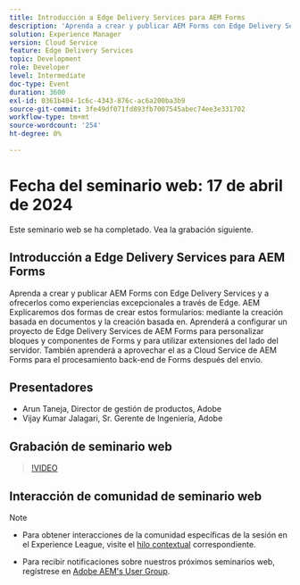 ```yaml
---
title: Introducción a Edge Delivery Services para AEM Forms
description: 'Aprenda a crear y publicar AEM Forms con Edge Delivery Services y a ofrecerlos como experiencias excepcionales a través de Edge. AEM Explicaremos dos formas de crear estos formularios: mediante la creación basada en documentos y la creación basada en documentos, así como la creación basada en la. Aprenderá a configurar un proyecto de Edge Delivery Services de AEM Forms para personalizar bloques y componentes de Forms y para utilizar extensiones del lado del servidor. También aprenderá a aprovechar el as a Cloud Service de AEM Forms para el procesamiento back-end de Forms después del envío.'
solution: Experience Manager
version: Cloud Service
feature: Edge Delivery Services
topic: Development
role: Developer
level: Intermediate
doc-type: Event
duration: 3600
exl-id: 0361b404-1c6c-4343-876c-ac6a200ba3b9
source-git-commit: 3fe49df071fd893fb7007545abec74ee3e331702
workflow-type: tm+mt
source-wordcount: '254'
ht-degree: 0%

---
```


# Fecha del seminario web: 17 de abril de 2024

Este seminario web se ha completado. Vea la grabación siguiente.

## Introducción a Edge Delivery Services para AEM Forms

Aprenda a crear y publicar AEM Forms con Edge Delivery Services y a ofrecerlos como experiencias excepcionales a través de Edge. AEM Explicaremos dos formas de crear estos formularios: mediante la creación basada en documentos y la creación basada en. Aprenderá a configurar un proyecto de Edge Delivery Services de AEM Forms para personalizar bloques y componentes de Forms y para utilizar extensiones del lado del servidor. También aprenderá a aprovechar el as a Cloud Service de AEM Forms para el procesamiento back-end de Forms después del envío.

## Presentadores

* Arun Taneja, Director de gestión de productos, Adobe
* Vijay Kumar Jalagari, Sr. Gerente de Ingeniería, Adobe

## Grabación de seminario web

>[!VIDEO](https://video.tv.adobe.com/v/3428434/)

## Interacción de comunidad de seminario web

>[!NOTE]
> 
>* Para obtener interacciones de la comunidad específicas de la sesión en el Experience League, visite el [hilo contextual](https://adobe.ly/4aCz0OE) correspondiente.
>
>* Para recibir notificaciones sobre nuestros próximos seminarios web, regístrese en [Adobe AEM&#39;s User Group](https://aem-augs.adobe.com/).
